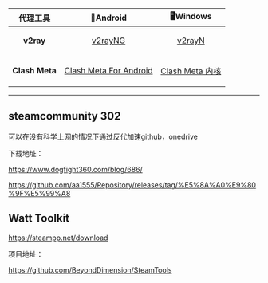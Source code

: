 |  代理工具  | 📱Android  | 🖥Windows  |  
|  ----  | ----   | ----  |  
| <p align="center"><b>v2ray</b></p> | <p align="center">[v2rayNG](https://github.com/2dust/v2rayNG/releases)</p> |<p align="center"> [v2rayN](https://github.com/2dust/v2rayN/releases)</p> |  
| <p align="center"><b>Clash Meta</b></p>  |<p align="center"> [Clash Meta For Android](https://github.com/MetaCubeX/ClashMetaForAndroid/releases) </p>|<p align="center"> [Clash Meta 内核](https://github.com/MetaCubeX/Clash.Meta/releases)| [clash-verge-rev](https://github.com/clash-verge-rev/clash-verge-rev)</p>|  

<hr>

## steamcommunity 302

可以在没有科学上网的情况下通过反代加速github，onedrive

下载地址：

https://www.dogfight360.com/blog/686/

https://github.com/aa1555/Repository/releases/tag/%E5%8A%A0%E9%80%9F%E5%99%A8

## Watt Toolkit

https://steampp.net/download

项目地址：

https://github.com/BeyondDimension/SteamTools